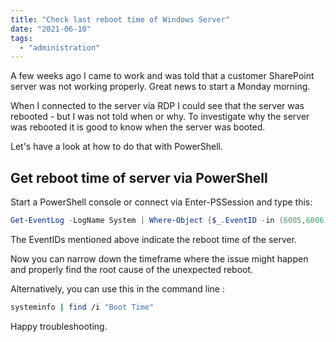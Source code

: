 ```yaml
---
title: "Check last reboot time of Windows Server"
date: "2021-06-10"
tags: 
  - "administration"
---
```


A few weeks ago I came to work and was told that a customer SharePoint server was not working properly. Great news to start a Monday morning.

When I connected to the server via RDP I could see that the server was rebooted - but I was not told when or why. To investigate why the server was rebooted it is good to know when the server was booted.

<!--more-->

Let's have a look at how to do that with PowerShell.

## Get reboot time of server via PowerShell

Start a PowerShell console or connect via Enter-PSSession and type this:

```powershell
Get-EventLog -LogName System | Where-Object {$_.EventID -in (6005,6006,6008,6009,1074,1076)} | Format-Table TimeGenerated,EventID,Message -AutoSize -Wrap
```

The EventIDs mentioned above indicate the reboot time of the server.

Now you can narrow down the timeframe where the issue might happen and properly find the root cause of the unexpected reboot.

Alternatively, you can use this in the command line :

```bash
systeminfo | find /i "Boot Time" 
```

Happy troubleshooting.
